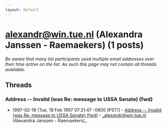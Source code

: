 ```yaml
---
layout: default
---
```


# alexandr@win.tue.nl (Alexandra Janssen - Raemaekers) (1 posts)

_Be aware that many list participants used multiple email addresses over their time active on the list. As such this page may not contain all threads available._

## Threads

### Address -- Invalid (was Re: message to USSA Senate) (fwd)
+ 1997-02-18 (Tue, 18 Feb 1997 07:21:47 -0800 (PST)) - [Address -- Invalid (was Re: message to USSA Senate) (fwd)](/archive/1997/02/7e31dafb2bf8f9c12bbced4c990f5e13f8fa740a54d27ea0ac691efae3927c2e) - _alexandr@win.tue.nl (Alexandra Janssen - Raemaekers)_


